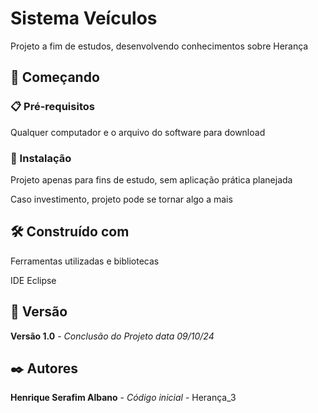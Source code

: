 # Sistema Veículos

Projeto a fim de estudos, desenvolvendo conhecimentos sobre Herança

## 🚀 Começando

### 📋 Pré-requisitos

Qualquer computador e o arquivo do software para download

### 🔧 Instalação

Projeto apenas para fins de estudo, sem aplicação prática planejada

Caso investimento, projeto pode se tornar algo a mais

## 🛠️ Construído com

Ferramentas utilizadas e bibliotecas

IDE Eclipse

## 📌 Versão

**Versão 1.0** - *Conclusão do Projeto* *data 09/10/24*

## ✒️ Autores

**Henrique Serafim Albano** - *Código inicial* - Herança_3
